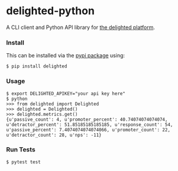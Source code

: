 # delighted-python

A CLI client and Python API library for [the delighted platform](https://delightedapp.com/docs/api).

### Install

This can be installed via the [pypi package](https://pypi.python.org/pypi/delighted) using:

    $ pip install delighted

### Usage

    $ export DELIGHTED_APIKEY="your api key here"
    $ python
    >>> from delighted import Delighted
    >>> delighted = Delighted()
    >>> delighted.metrics.get()
    {u'passive_count': 4, u'promoter_percent': 40.74074074074074, u'detractor_percent': 51.85185185185185, u'response_count': 54, u'passive_percent': 7.4074074074074066, u'promoter_count': 22, u'detractor_count': 28, u'nps': -11}

### Run Tests

    $ pytest test